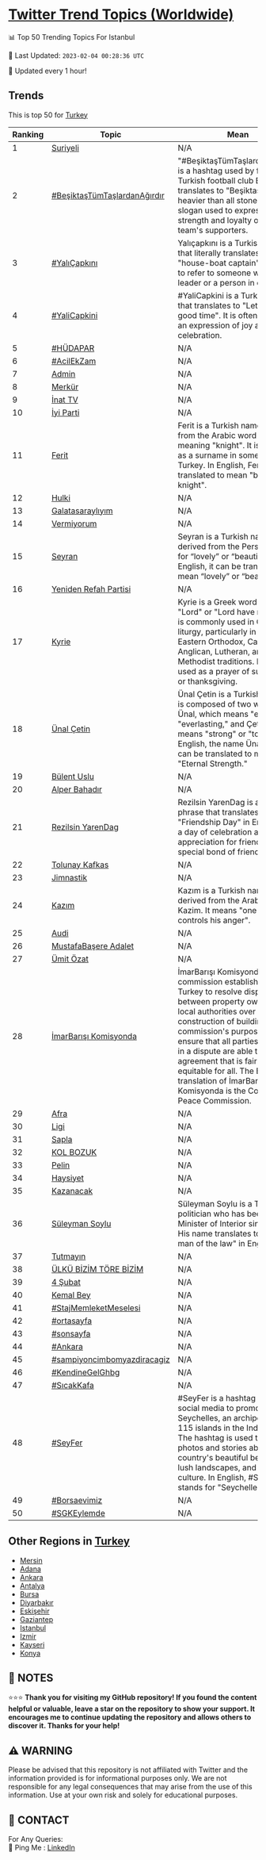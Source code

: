 [Twitter Trend Topics (Worldwide)](https://github.com/ErcinDedeoglu/Twitter-Trend-Topics)
==========


📊 Top 50 Trending Topics For Istanbul

📆 Last Updated: `2023-02-04 00:28:36 UTC`

🔧 Updated every 1 hour!


## Trends

This is top 50 for [Turkey](</Turkey>)

| Ranking | Topic | Mean |
| ------- | ------------ | ------------ |
| 1 | [Suriyeli](http://twitter.com/search?q=Suriyeli) | N/A |
| 2 | [#BeşiktaşTümTaşlardanAğırdır](http://twitter.com/search?q=%23Be%c5%9fikta%c5%9fT%c3%bcmTa%c5%9flardanA%c4%9f%c4%b1rd%c4%b1r) | "#BeşiktaşTümTaşlardanAğırdır" is a hashtag used by fans of the Turkish football club Beşiktaş. It translates to "Beşiktaş is heavier than all stones". It is a slogan used to express the strength and loyalty of the team's supporters. |
| 3 | [#YalıÇapkını](http://twitter.com/search?q=%23Yal%c4%b1%c3%87apk%c4%b1n%c4%b1) | Yalıçapkını is a Turkish phrase that literally translates to "house-boat captain". It is used to refer to someone who is a leader or a person in charge. |
| 4 | [#YaliCapkini](http://twitter.com/search?q=%23YaliCapkini) | #YaliCapkini is a Turkish phrase that translates to "Let's have a good time". It is often used as an expression of joy and celebration. |
| 5 | [#HÜDAPAR](http://twitter.com/search?q=%23H%c3%9cDAPAR) | N/A |
| 6 | [#AcilEkZam](http://twitter.com/search?q=%23AcilEkZam) | N/A |
| 7 | [Admin](http://twitter.com/search?q=Admin) | N/A |
| 8 | [Merkür](http://twitter.com/search?q=Merk%c3%bcr) | N/A |
| 9 | [İnat TV](http://twitter.com/search?q=%c4%b0nat+TV) | N/A |
| 10 | [İyi Parti](http://twitter.com/search?q=%c4%b0yi+Parti) | N/A |
| 11 | [Ferit](http://twitter.com/search?q=Ferit) | Ferit is a Turkish name derived from the Arabic word "Faris", meaning "knight". It is also used as a surname in some parts of Turkey. In English, Ferit can be translated to mean "brave knight". |
| 12 | [Hulki](http://twitter.com/search?q=Hulki) | N/A |
| 13 | [Galatasaraylıyım](http://twitter.com/search?q=Galatasarayl%c4%b1y%c4%b1m) | N/A |
| 14 | [Vermiyorum](http://twitter.com/search?q=Vermiyorum) | N/A |
| 15 | [Seyran](http://twitter.com/search?q=Seyran) | Seyran is a Turkish name derived from the Persian word for “lovely” or “beautiful”. In English, it can be translated to mean “lovely” or “beautiful”. |
| 16 | [Yeniden Refah Partisi](http://twitter.com/search?q=Yeniden+Refah+Partisi) | N/A |
| 17 | [Kyrie](http://twitter.com/search?q=Kyrie) | Kyrie is a Greek word meaning "Lord" or "Lord have mercy". It is commonly used in Christian liturgy, particularly in the Eastern Orthodox, Catholic, Anglican, Lutheran, and Methodist traditions. It is also used as a prayer of supplication or thanksgiving. |
| 18 | [Ünal Çetin](http://twitter.com/search?q=%c3%9cnal+%c3%87etin) | Ünal Çetin is a Turkish name. It is composed of two words: Ünal, which means "eternal" or "everlasting," and Çetin, which means "strong" or "tough." In English, the name Ünal Çetin can be translated to mean "Eternal Strength." |
| 19 | [Bülent Uslu](http://twitter.com/search?q=B%c3%bclent+Uslu) | N/A |
| 20 | [Alper Bahadır](http://twitter.com/search?q=Alper+Bahad%c4%b1r) | N/A |
| 21 | [Rezilsin YarenDag](http://twitter.com/search?q=Rezilsin+YarenDag) | Rezilsin YarenDag is a Turkish phrase that translates to "Friendship Day" in English. It is a day of celebration and appreciation for friends and the special bond of friendship. |
| 22 | [Tolunay Kafkas](http://twitter.com/search?q=Tolunay+Kafkas) | N/A |
| 23 | [Jimnastik](http://twitter.com/search?q=Jimnastik) | N/A |
| 24 | [Kazım](http://twitter.com/search?q=Kaz%c4%b1m) | Kazım is a Turkish name, derived from the Arabic name Kazim. It means "one who controls his anger". |
| 25 | [Audi](http://twitter.com/search?q=Audi) | N/A |
| 26 | [MustafaBaşere Adalet](http://twitter.com/search?q=MustafaBa%c5%9fere+Adalet) | N/A |
| 27 | [Ümit Özat](http://twitter.com/search?q=%c3%9cmit+%c3%96zat) | N/A |
| 28 | [İmarBarışı Komisyonda](http://twitter.com/search?q=%c4%b0marBar%c4%b1%c5%9f%c4%b1+Komisyonda) | İmarBarışı Komisyonda is a commission established in Turkey to resolve disputes between property owners and local authorities over the construction of buildings. The commission's purpose is to ensure that all parties involved in a dispute are able to reach an agreement that is fair and equitable for all. The English translation of İmarBarışı Komisyonda is the Construction Peace Commission. |
| 29 | [Afra](http://twitter.com/search?q=Afra) | N/A |
| 30 | [Ligi](http://twitter.com/search?q=Ligi) | N/A |
| 31 | [Sapla](http://twitter.com/search?q=Sapla) | N/A |
| 32 | [KOL BOZUK](http://twitter.com/search?q=KOL+BOZUK) | N/A |
| 33 | [Pelin](http://twitter.com/search?q=Pelin) | N/A |
| 34 | [Haysiyet](http://twitter.com/search?q=Haysiyet) | N/A |
| 35 | [Kazanacak](http://twitter.com/search?q=Kazanacak) | N/A |
| 36 | [Süleyman Soylu](http://twitter.com/search?q=S%c3%bcleyman+Soylu) | Süleyman Soylu is a Turkish politician who has been the Minister of Interior since 2016. His name translates to "mighty man of the law" in English. |
| 37 | [Tutmayın](http://twitter.com/search?q=Tutmay%c4%b1n) | N/A |
| 38 | [ÜLKÜ BİZİM TÖRE BİZİM](http://twitter.com/search?q=%c3%9cLK%c3%9c+B%c4%b0Z%c4%b0M+T%c3%96RE+B%c4%b0Z%c4%b0M) | N/A |
| 39 | [4 Şubat](http://twitter.com/search?q=4+%c5%9eubat) | N/A |
| 40 | [Kemal Bey](http://twitter.com/search?q=Kemal+Bey) | N/A |
| 41 | [#StajMemleketMeselesi](http://twitter.com/search?q=%23StajMemleketMeselesi) | N/A |
| 42 | [#ortasayfa](http://twitter.com/search?q=%23ortasayfa) | N/A |
| 43 | [#sonsayfa](http://twitter.com/search?q=%23sonsayfa) | N/A |
| 44 | [#Ankara](http://twitter.com/search?q=%23Ankara) | N/A |
| 45 | [#sampiyoncimbomyazdiracagiz](http://twitter.com/search?q=%23sampiyoncimbomyazdiracagiz) | N/A |
| 46 | [#KendineGelGhbg](http://twitter.com/search?q=%23KendineGelGhbg) | N/A |
| 47 | [#SıcakKafa](http://twitter.com/search?q=%23S%c4%b1cakKafa) | N/A |
| 48 | [#SeyFer](http://twitter.com/search?q=%23SeyFer) | #SeyFer is a hashtag used on social media to promote the Seychelles, an archipelago of 115 islands in the Indian Ocean. The hashtag is used to share photos and stories about the country's beautiful beaches, lush landscapes, and unique culture. In English, #SeyFer stands for "Seychelles Forever". |
| 49 | [#Borsaevimiz](http://twitter.com/search?q=%23Borsaevimiz) | N/A |
| 50 | [#SGKEylemde](http://twitter.com/search?q=%23SGKEylemde) | N/A |



## Other Regions in [Turkey](</Turkey>)

* [Mersin](</Turkey/Mersin.md>)
* [Adana](</Turkey/Adana.md>)
* [Ankara](</Turkey/Ankara.md>)
* [Antalya](</Turkey/Antalya.md>)
* [Bursa](</Turkey/Bursa.md>)
* [Diyarbakır](</Turkey/Diyarbakır.md>)
* [Eskişehir](</Turkey/Eskişehir.md>)
* [Gaziantep](</Turkey/Gaziantep.md>)
* [Istanbul](</Turkey/Istanbul.md>)
* [Izmir](</Turkey/Izmir.md>)
* [Kayseri](</Turkey/Kayseri.md>)
* [Konya](</Turkey/Konya.md>)



## 📝 NOTES

⭐⭐⭐ **Thank you for visiting my GitHub repository! If you found the content helpful or valuable, leave a star on the repository to show your support. It encourages me to continue updating the repository and allows others to discover it. Thanks for your help!**


## ⚠️ WARNING

Please be advised that this repository is not affiliated with Twitter and the information provided is for informational purposes only. We are not responsible for any legal consequences that may arise from the use of this information. Use at your own risk and solely for educational purposes.


## 📨 CONTACT

 For Any Queries:  
            🏓 Ping Me : [LinkedIn](https://www.linkedin.com/in/ercindedeoglu/)
